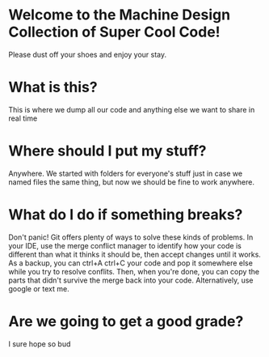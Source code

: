 # Welcome to the Machine Design Collection of Super Cool Code!
Please dust off your shoes and enjoy your stay.
# What is this?
This is where we dump all our code and anything else we want to share in real time
# Where should I put my stuff?
Anywhere. We started with folders for everyone's stuff just in case we named files the same thing, but now we should be fine to work anywhere. 
# What do I do if something breaks?
Don't panic! Git offers plenty of ways to solve these kinds of problems. In your IDE, use the merge conflict manager to identify how your code is different than what it thinks it should be, then accept changes until it works. As a backup, you can ctrl+A ctrl+C your code and pop it somewhere else while you try to resolve conflits. Then, when you're done, you can copy the parts that didn't survive the merge back into your code. Alternatively, use google or text me.
# Are we going to get a good grade?
I sure hope so bud
